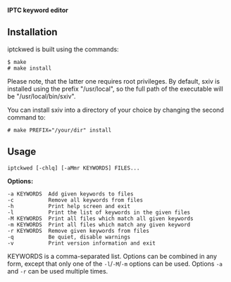 **IPTC keyword editor**


Installation
------------

iptckwed is built using the commands:

    $ make
    # make install

Please note, that the latter one requires root privileges.
By default, sxiv is installed using the prefix "/usr/local", so the full path
of the executable will be "/usr/local/bin/sxiv".

You can install sxiv into a directory of your choice by changing the second
command to:

    # make PREFIX="/your/dir" install


Usage
-----

    iptckwed [-chlq] [-aMmr KEYWORDS] FILES...

**Options:**

    -a KEYWORDS  Add given keywords to files
    -c           Remove all keywords from files
    -h           Print help screen and exit
    -l           Print the list of keywords in the given files
    -M KEYWORDS  Print all files which match all given keywords
    -m KEYWORDS  Print all files which match any given keyword
    -r KEYWORDS  Remove given keywords from files
    -q           Be quiet, disable warnings
    -v           Print version information and exit

KEYWORDS is a comma-separated list. Options can be combined in any form,
except that only one of the `-l`/`-M`/`-m` options can be used. Options `-a`
and `-r` can be used multiple times.

